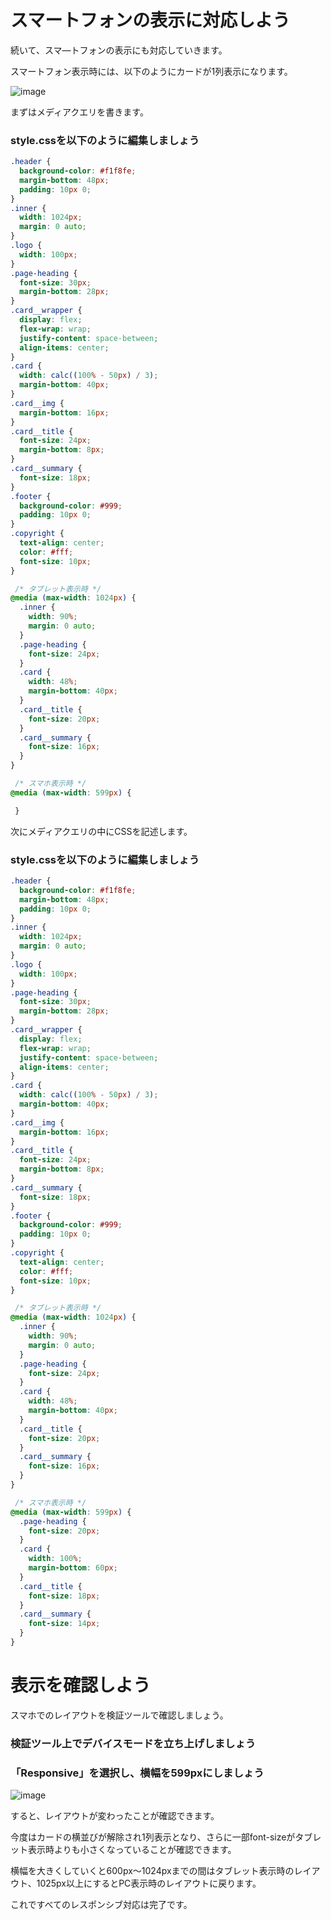 # スマートフォンの表示に対応しよう

続いて、スマ―トフォンの表示にも対応していきます。

スマートフォン表示時には、以下のようにカードが1列表示になります。

![image](https://github.com/koharayuki/til/assets/132040884/577b0c4e-8969-4394-8eaa-17d01e980180)

まずはメディアクエリを書きます。

###  style.cssを以下のように編集しましょう

```style.css
.header {
  background-color: #f1f8fe;
  margin-bottom: 48px;
  padding: 10px 0;
}
.inner {
  width: 1024px;
  margin: 0 auto;
}
.logo {
  width: 100px;
}
.page-heading {
  font-size: 30px;
  margin-bottom: 28px;
}
.card__wrapper {
  display: flex;
  flex-wrap: wrap;
  justify-content: space-between;
  align-items: center;
}
.card {
  width: calc((100% - 50px) / 3);
  margin-bottom: 40px;
}
.card__img {
  margin-bottom: 16px;
}
.card__title {
  font-size: 24px;
  margin-bottom: 8px;
}
.card__summary {
  font-size: 18px;
}
.footer {
  background-color: #999;
  padding: 10px 0;
}
.copyright {
  text-align: center;
  color: #fff;
  font-size: 10px;
}

 /* タブレット表示時 */
@media (max-width: 1024px) {
  .inner {
    width: 90%;
    margin: 0 auto;
  }
  .page-heading {
    font-size: 24px;
  }
  .card {
    width: 48%;
    margin-bottom: 40px;
  }
  .card__title {
    font-size: 20px;
  }
  .card__summary {
    font-size: 16px;
  }
}

 /* スマホ表示時 */
@media (max-width: 599px) {

 }
```

次にメディアクエリの中にCSSを記述します。

###  style.cssを以下のように編集しましょう

```style.css
.header {
  background-color: #f1f8fe;
  margin-bottom: 48px;
  padding: 10px 0;
}
.inner {
  width: 1024px;
  margin: 0 auto;
}
.logo {
  width: 100px;
}
.page-heading {
  font-size: 30px;
  margin-bottom: 28px;
}
.card__wrapper {
  display: flex;
  flex-wrap: wrap;
  justify-content: space-between;
  align-items: center;
}
.card {
  width: calc((100% - 50px) / 3);
  margin-bottom: 40px;
}
.card__img {
  margin-bottom: 16px;
}
.card__title {
  font-size: 24px;
  margin-bottom: 8px;
}
.card__summary {
  font-size: 18px;
}
.footer {
  background-color: #999;
  padding: 10px 0;
}
.copyright {
  text-align: center;
  color: #fff;
  font-size: 10px;
}

 /* タブレット表示時 */
@media (max-width: 1024px) {
  .inner {
    width: 90%;
    margin: 0 auto;
  }
  .page-heading {
    font-size: 24px;
  }
  .card {
    width: 48%;
    margin-bottom: 40px;
  }
  .card__title {
    font-size: 20px;
  }
  .card__summary {
    font-size: 16px;
  }
}

 /* スマホ表示時 */
@media (max-width: 599px) {
  .page-heading {
    font-size: 20px;
  }
  .card {
    width: 100%;
    margin-bottom: 60px;
  }
  .card__title {
    font-size: 18px;
  }
  .card__summary {
    font-size: 14px;
  }
}
```

# 表示を確認しよう

スマホでのレイアウトを検証ツールで確認しましょう。

###  検証ツール上でデバイスモードを立ち上げしましょう

###  「Responsive」を選択し、横幅を599pxにしましょう

![image](https://github.com/koharayuki/til/assets/132040884/e355b6ea-03f9-42e6-bad5-80b085cde230)

すると、レイアウトが変わったことが確認できます。

今度はカードの横並びが解除され1列表示となり、さらに一部font-sizeがタブレット表示時よりも小さくなっていることが確認できます。

横幅を大きくしていくと600px〜1024pxまでの間はタブレット表示時のレイアウト、1025px以上にするとPC表示時のレイアウトに戻ります。

これですべてのレスポンシブ対応は完了です。

